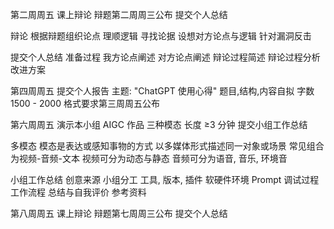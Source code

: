 第二周周五 课上辩论
辩题第二周周三公布
提交个人总结

辩论
根据辩题组织论点
理顺逻辑
寻找论据
设想对方论点与逻辑
针对漏洞反击

提交个人总结
准备过程
我方论点阐述
对方论点阐述
辩论过程简述
辩论过程分析
改进方案

第四周周五 提交个人报告
主题: "ChatGPT 使用心得"
题目,结构,内容自拟
字数 1500 - 2000
格式要求第三周周五公布

第六周周五
演示本小组 AIGC 作品
三种模态
长度 ≥3 分钟
提交小组工作总结

多模态
模态是表达或感知事物的方式
以多媒体形式描述同一对象或场景
常见组合为视频-音频-文本
视频可分为动态与静态
音频可分为语音, 音乐, 环境音

小组工作总结
创意来源
小组分工
工具, 版本, 插件
软硬件环境
Prompt 调试过程
工作流程
总结与自我评价
参考资料

第八周周五 课上辩论
辩题第七周周三公布
提交个人总结


